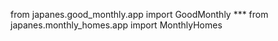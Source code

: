 from japanes.good_monthly.app import GoodMonthly
                    ***
from japanes.monthly_homes.app import MonthlyHomes